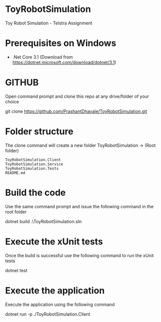 # ToyRobotSimulation
Toy Robot Simulation - Telstra Assignment 

# Prerequisites on Windows
- .Net Core 3.1 (Download from https://dotnet.microsoft.com/download/dotnet/3.1)

# GITHUB
  Open command prompt and clone this repo at any drive/folder of your choice
  
  git clone https://github.com/PrashantDhavale/ToyRobotSimulation.git

# Folder structure 

  The clone command will create a new folder ToyRobotSimulation -> (Root folder)

    ToyRobotSimulation.Client
    ToyRobotSimulation.Service
    ToyRobotSimulation.Tests
    README.md

#	Build the code
  Use the same command prompt and issue the following command in the root folder

  dotnet build .\ToyRobotSimulation.sln

# Execute the xUnit tests

  Once the build is successful use the following command to run the xUnit tests

  dotnet test

# Execute the application

  Execute the application using the following command

  dotnet run -p ./ToyRobotSimulation.Client


